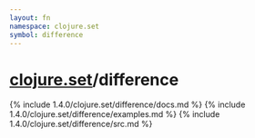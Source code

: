 ```yaml
---
layout: fn
namespace: clojure.set
symbol: difference
---
```


# [clojure.set](../)/difference

{% include 1.4.0/clojure.set/difference/docs.md %}
{% include 1.4.0/clojure.set/difference/examples.md %}
{% include 1.4.0/clojure.set/difference/src.md %}


